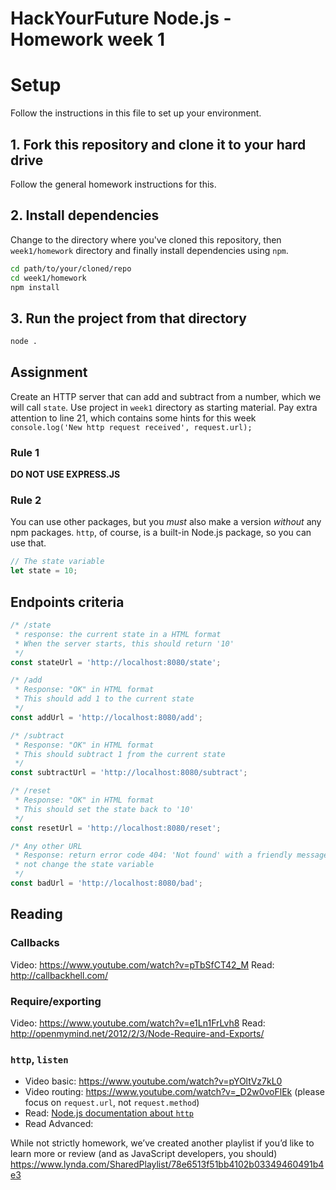 # HackYourFuture Node.js - Homework week 1

# Setup

Follow the instructions in this file to set up your environment.

## 1. Fork this repository and clone it to your hard drive

Follow the general homework instructions for this.

## 2. Install dependencies

Change to the directory where you've cloned this repository, then
`week1/homework` directory and finally install dependencies using `npm`.

```bash
cd path/to/your/cloned/repo
cd week1/homework
npm install
```

## 3. Run the project from that directory

```bash
node .
```

## Assignment

Create an HTTP server that can add and subtract from a number, which we will
call `state`. Use project in `week1` directory as starting material.
Pay extra attention to line 21, which contains some hints for this week
`console.log('New http request received', request.url);`

### Rule 1

**DO NOT USE EXPRESS.JS**

### Rule 2

You can use other packages, but you _must_ also make a version _without_ any npm
packages. `http`, of course, is a built-in Node.js package, so you can use that.

```js
// The state variable
let state = 10;
```

## Endpoints criteria

```js
/* /state
 * response: the current state in a HTML format
 * When the server starts, this should return '10'
 */
const stateUrl = 'http://localhost:8080/state';

/* /add
 * Response: "OK" in HTML format
 * This should add 1 to the current state
 */
const addUrl = 'http://localhost:8080/add';

/* /subtract
 * Response: "OK" in HTML format
 * This should subtract 1 ƒrom the current state
 */
const subtractUrl = 'http://localhost:8080/subtract';

/* /reset
 * Response: "OK" in HTML format
 * This should set the state back to '10'
 */
const resetUrl = 'http://localhost:8080/reset';

/* Any other URL
 * Response: return error code 404: 'Not found' with a friendly message and do
 * not change the state variable
 */
const badUrl = 'http://localhost:8080/bad';
```

## Reading

### Callbacks

Video: https://www.youtube.com/watch?v=pTbSfCT42_M
Read: http://callbackhell.com/

### Require/exporting

Video: https://www.youtube.com/watch?v=e1Ln1FrLvh8
Read: http://openmymind.net/2012/2/3/Node-Require-and-Exports/

### `http`, `listen`
- Video basic: https://www.youtube.com/watch?v=pYOltVz7kL0
- Video routing: https://www.youtube.com/watch?v=_D2w0voFlEk (please focus on `request.url`, not `request.method`)
- Read: [Node.js documentation about `http`](https://nodejs.org/en/docs/guides/anatomy-of-an-http-transaction/)
- Read Advanced:

While not strictly homework, we’ve created another playlist if you’d like to
learn more or review (and as JavaScript developers, you should)
https://www.lynda.com/SharedPlaylist/78e6513f51bb4102b03349460491b4e3
